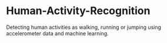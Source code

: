 # Human-Activity-Recognition
Detecting human activities as walking, running or jumping using accelerometer data and machine learning.
